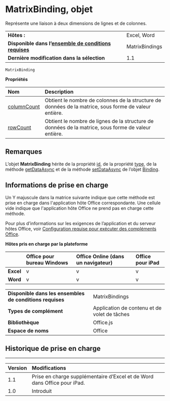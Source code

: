 
# <a name="matrixbinding-object"></a>MatrixBinding, objet
Représente une liaison à deux dimensions de lignes et de colonnes. 

|||
|:-----|:-----|
|**Hôtes :**|Excel, Word|
|**Disponible dans l’[ensemble de conditions requises](../../docs/overview/specify-office-hosts-and-api-requirements.md)**|MatrixBindings|
|**Dernière modification dans la sélection**|1.1|

```
MatrixBinding
```


**Propriétés**


|**Nom**|**Description**|
|:-----|:-----|
|[columnCount](../../reference/shared/binding.matrixbinding.columncount.md)|Obtient le nombre de colonnes de la structure de données de la matrice, sous forme de valeur entière.|
|[rowCount](../../reference/shared/binding.matrixbinding.rowcount.md)|Obtient le nombre de lignes de la structure de données de la matrice, sous forme de valeur entière.|

## <a name="remarks"></a>Remarques

L’objet **MatrixBinding** hérite de la propriété [id](../../reference/shared/binding.id.md), de la propriété [type](../../reference/shared/binding.type.md), de la méthode [getDataAsync](../../reference/shared/binding.getdataasync.md) et de la méthode [setDataAsync](../../reference/shared/binding.setdataasync.md) de l’objet [Binding](../../reference/shared/binding.md).


## <a name="support-details"></a>Informations de prise en charge


Un Y majuscule dans la matrice suivante indique que cette méthode est prise en charge dans l'application hôte Office correspondante. Une cellule vide indique que l'application hôte Office ne prend pas en charge cette méthode.

Pour plus d’informations sur les exigences de l’application et du serveur hôtes Office, voir [Configuration requise pour exécuter des compléments Office](../../docs/overview/requirements-for-running-office-add-ins.md).


**Hôtes pris en charge par la plateforme**


||**Office pour bureau Windows**|**Office Online (dans un navigateur)**|**Office pour iPad**|
|:-----|:-----|:-----|:-----|
|**Excel**|v|v|v|
|**Word**|v|v|v|

|||
|:-----|:-----|
|**Disponible dans les ensembles de conditions requises**|MatrixBindings|
|**Types de complément**|Application de contenu et de volet de tâches|
|**Bibliothèque**|Office.js|
|**Espace de noms**|Office|

## <a name="support-history"></a>Historique de prise en charge



****


|**Version**|**Modifications**|
|:-----|:-----|
|1.1|Prise en charge supplémentaire d’Excel et de Word dans Office pour iPad.|
|1.0|Introduit|
